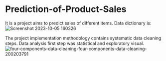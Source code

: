 # Prediction-of-Product-Sales
It is a project aims to predict sales of different items.
Data dictionary is:
![Screenshot 2023-10-05 160326](https://github.com/MoAlsayed/Prediction-of-Product-Sales/assets/144434790/86699496-0b04-40fc-97b1-899cdde09a6d)

The project implementation methodology contains systematic data cleaning steps.
Data analysis first step was statistical and exploratory visual. 
![four-components-data-cleaning-four-components-data-cleaning-200203791](https://github.com/MoAlsayed/Prediction-of-Product-Sales/assets/144434790/77a2d0f2-0bc9-4864-a646-c7c62c4c9532)
